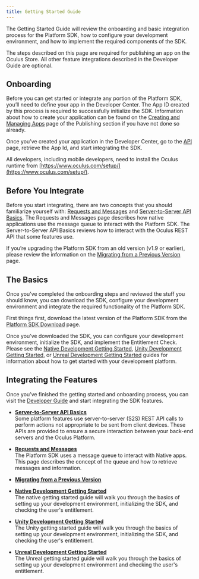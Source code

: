 ```yaml
---
title: Getting Started Guide
---
```


The Getting Started Guide will review the onboarding and basic integration process for the Platform SDK, how to configure your development environment, and how to implement the required components of the SDK. 

The steps described on this page are required for publishing an app on the Oculus Store. All other feature integrations described in the Developer Guide are optional.

## Onboarding

Before you can get started or integrate any portion of the Platform SDK, you’ll need to define your app in the Developer Center. The App ID created by this process is required to successfully initialize the SDK. Information about how to create your application can be found on the [Creating and Managing Apps](/distribute/latest/concepts/publish-create-app/) page of the Publishing section if you have not done so already.

Once you’ve created your application in the Developer Center, go to the [API](https://dashboard.oculus.com/app/api) page, retrieve the App Id, and start integrating the SDK. 

All developers, including mobile developers, need to install the Oculus runtime from [https://www.oculus.com/setup/](https://www.oculus.com/setup/).

## Before You Integrate

Before you start integrating, there are two concepts that you should familiarize yourself with: [Requests and Messages](/documentation/platform/latest/concepts/sdkgs-requestsnmessages/) and [Server-to-Server API Basics](/documentation/platform/latest/concepts/pgsg-s2s-basics/). The Requests and Messages page describes how native applications use the message queue to interact with the Platform SDK. The Server-to-Server API Basics reviews how to interact with the Oculus REST API that some features use.

If you’re upgrading the Platform SDK from an old version (v1.9 or earlier), please review the information on the [Migrating from a Previous Version](/documentation/platform/latest/concepts/release-migration/) page.

## The Basics

Once you’ve completed the onboarding steps and reviewed the stuff you should know, you can download the SDK, configure your development environment and integrate the required functionality of the Platform SDK.

First things first, download the latest version of the Platform SDK from the [Platform SDK Download](/downloads/package/oculus-platform-sdk/) page.

Once you’ve downloaded the SDK, you can configure your development environment, initialize the SDK, and implement the Entitlement Check. Please see the [Native Development Getting Started](/documentation/platform/latest/concepts/pgsg-native-gsg/), [Unity Development Getting Started](/documentation/platform/latest/concepts/pgsg-unity-gsg/), or [Unreal Development Getting Started](/documentation/platform/latest/concepts/pgsg-unreal-gsg/) guides for information about how to get started with your development platform.

## Integrating the Features

Once you’ve finished the getting started and onboarding process, you can visit the [Developer Guide](/documentation/platform/latest/concepts/book-dg/) and start integrating the SDK features.

* **[Server-to-Server API Basics](/documentation/platform/latest/concepts/pgsg-s2s-basics/)**  
Some platform features use server-to-server (S2S) REST API calls to perform actions not appropriate to be sent from client devices. These APIs are provided to ensure a secure interaction between your back-end servers and the Oculus Platform.
* **[Requests and Messages](/documentation/platform/latest/concepts/sdkgs-requestsnmessages/)**  
The Platform SDK uses a message queue to interact with Native apps. This page describes the concept of the queue and how to retrieve messages and information.
* **[Migrating from a Previous Version](/documentation/platform/latest/concepts/release-migration/)**  

* **[Native Development Getting Started](/documentation/platform/latest/concepts/pgsg-native-gsg/)**  
The native getting started guide will walk you through the basics of setting up your development environment, initializing the SDK, and checking the user's entitlement. 
* **[Unity Development Getting Started](/documentation/platform/latest/concepts/pgsg-unity-gsg/)**  
The Unity getting started guide will walk you through the basics of setting up your development environment, initializing the SDK, and checking the user's entitlement. 
* **[Unreal Development Getting Started](/documentation/platform/latest/concepts/pgsg-unreal-gsg/)**  
The Unreal getting started guide will walk you through the basics of setting up your development environment and checking the user's entitlement. 

